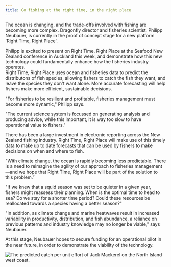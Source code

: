 ```yaml
---
title: Go fishing at the right time, in the right place
---
```


The ocean is changing, and the trade-offs involved with fishing are becoming
more complex. Dragonfly director and fisheries scientist, Philipp Neubauer, is
currently in the proof of concept stage for a new platform 'Right Time, Right
Place'.


<!--more-->

Philipp is excited to present on Right Time, Right Place at the Seafood New Zealand
conference in Auckland this week, and demonstrate how this new technology could
fundamentally enhance how the fisheries industry operates.  
Right Time, Right Place uses ocean and fisheries data to predict the distributons of fish
species, allowing fishers to catch the fish they want, and leave the species
they don't want alone. More accurate
forecasting will help fishers make more efficient, sustainable
decisions.

"For fisheries to be resilient and profitable, fisheries management must become
more dynamic," Philipp says.

"The current science system is focussed on generating analysis and producing
advice, while this important, it is way too slow to have operational value to
fishers."

There has been a large investment in electronic reporting across the New Zealand
fishing industry. Right Time, Right Place will make use of this timely data to 
make up to date forecasts that can be used by fishers to make decisions
on when and where to fish. 

"With climate change, the ocean is rapidly becoming less predictable. There is
a need to reimagine the agility of our approach to fisheries management—and we
hope that Right Time, Right Place will be part of the solution to this
problem.”

"If we knew that a squid season was set to be quieter in a given year, fishers
might reassess their planning. When is the optimal time to head to sea? Do we
stay for a shorter time period? Could these resources be reallocated towards a
species having a better season?"

"In addition, as climate change and marine heatwaves result in increased
variability in productivity, distribution, and fish abundance, a reliance on
previous patterns and industry knowledge may no longer be viable," says
Neubauer.

At this stage, Neubauer hopes to secure funding for an operational pilot in the
near future, in order to demonstrate the viability of the technology. 


![The predicted catch per unit effort of Jack Mackerel on the North Island west coast.](/news/2024-08-07-right-time-right-place/rtrp.png)

